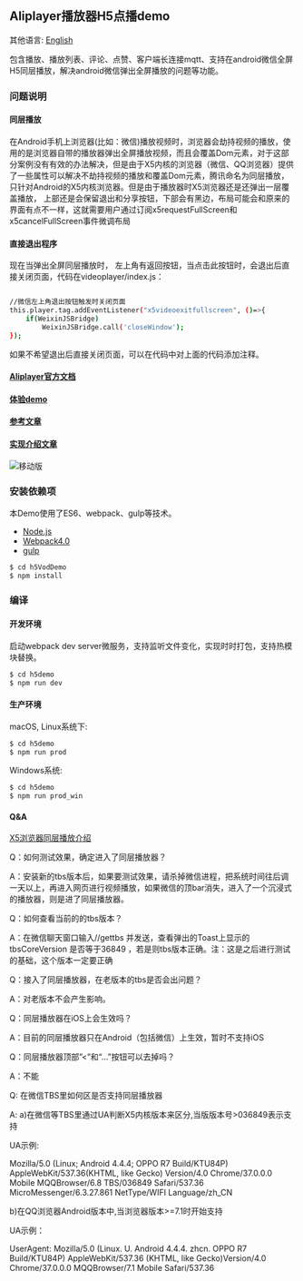 ## Aliplayer播放器H5点播demo

其他语言: [English](https://github.com/aliyunvideo/AliyunPlayer_Web/blob/master/h5VodDemo/README.md)

包含播放、播放列表、评论、点赞、客户端长连接mqtt、支持在android微信全屏H5同层播放，解决android微信弹出全屏播放的问题等功能。

### 问题说明

#### 同层播放

在Android手机上浏览器(比如：微信)播放视频时，浏览器会劫持视频的播放，使用的是浏览器自带的播放器弹出全屏播放视频，而且会覆盖Dom元素，对于这部分案例没有有效的办法解决，但是由于X5内核的浏览器（微信、QQ浏览器）提供了一些属性可以解决不劫持视频的播放和覆盖Dom元素，腾讯命名为同层播放，只针对Android的X5内核浏览器。但是由于播放器时X5浏览器还是还弹出一层覆盖播放， 上部还是会保留退出和分享按钮，下部会有黑边，布局可能会和原来的界面有点不一样，这就需要用户通过订阅x5requestFullScreen和x5cancelFullScreen事件微调布局

#### 直接退出程序

现在当弹出全屏同层播放时， 左上角有返回按钮，当点击此按钮时，会退出后直接关闭页面，代码在videoplayer/index.js：


```sh

//微信左上角退出按钮触发时关闭页面
this.player.tag.addEventListener("x5videoexitfullscreen", ()=>{
    if(WeixinJSBridge)
        WeixinJSBridge.call('closeWindow');
});


```

如果不希望退出后直接关闭页面，可以在代码中对上面的代码添加注释。

#### [Aliplayer官方文档](https://help.aliyun.com/document_detail/51991.html?spm=5176.doc62941.6.704.Lcuzlc)

#### [体验demo](https://player.alicdn.com/aliplayer/)

#### [参考文章](https://help.aliyun.com/document_detail/62953.html?spm=5176.doc51991.2.21.c1yAdY)

#### [实现介绍文章](http://www.jianshu.com/p/4ac1aa9fd087)

![移动版](https://player.alicdn.com/aliplayer/img/h5demosmall.png)  

### 安装依赖项

本Demo使用了ES6、webpack、gulp等技术。

 - [Node.js](https://nodejs.org/en/)
 - [Webpack4.0](https://webpack.js.org/) 
 - [gulp](https://gulpjs.com)

```sh
$ cd h5VodDemo
$ npm install

```

### 编译

#### 开发环境

启动webpack dev server微服务，支持监听文件变化，实现时时打包，支持热模块替换。

```sh
$ cd h5demo
$ npm run dev
```

#### 生产环境

macOS, Linux系统下: 

```sh
$ cd h5demo
$ npm run prod
```

Windows系统:

```sh
$ cd h5demo
$ npm run prod_win
```

#### Q&A 

[X5浏览器同层播放介绍](https://x5.tencent.com/tbs/guide/video.html)

Q：如何测试效果，确定进入了同层播放器？

A：安装新的tbs版本后，如果要测试效果，请杀掉微信进程，把系统时间往后调一天以上，再进入网页进行视频播放，如果微信的顶bar消失，进入了一个沉浸式的播放器，则是进了同层播放器。

Q：如何查看当前的的tbs版本？

A：在微信聊天窗口输入//gettbs 并发送，查看弹出的Toast上显示的tbsCoreVersion 是否等于36849 ，若是则tbs版本正确。注：这是之后进行测试的基础，这个版本一定要正确

Q：接入了同层播放器，在老版本的tbs是否会出问题？

A：对老版本不会产生影响。

Q：同层播放器在iOS上会生效吗？

A：目前的同层播放器只在Android（包括微信）上生效，暂时不支持iOS

Q：同层播放器顶部”<”和“…”按钮可以去掉吗？

A：不能

Q: 在微信TBS里如何区是否支持同层播放器

A: a)在微信等TBS里通过UA判断X5内核版本来区分,当版版本号>036849表示支持

UA示例:

Mozilla/5.0 (Linux; Android 4.4.4; OPPO R7 Build/KTU84P) AppleWebKit/537.36(KHTML, like Gecko) Version/4.0 Chrome/37.0.0.0 Mobile MQQBrowser/6.8 TBS/036849 Safari/537.36 MicroMessenger/6.3.27.861 NetType/WIFI Language/zh_CN

b)在QQ浏览器Android版本中,当浏览器版本>=7.1时开始支持

UA示例：

UserAgent: Mozilla/5.0 (Linux. U. Android 4.4.4. zhcn. OPPO R7 Build/KTU84P) AppleWebKit/537.36 (KHTML, like Gecko)Version/4.0 Chrome/37.0.0.0 MQQBrowser/7.1 Mobile Safari/537.36

